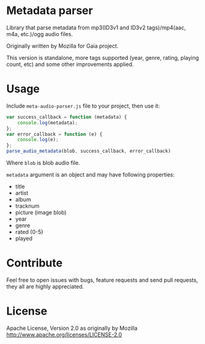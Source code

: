# Metadata parser
Library that parse metadata from mp3(ID3v1 and ID3v2 tags)/mp4(aac, m4a, etc.)/ogg audio files.

Originally written by Mozilla for Gaia project.

This version is standalone, more tags supported (year, genre, rating, playing count, etc) and some other improvements applied.

# Usage
Include `meta-audio-parser.js` file to your project, then use it:
```javascript
var success_callback = function (metadata) {
	console.log(metadata);
};
var error_callback = function (e) {
	console.log(e);
};
parse_audio_metadata(blob, success_callback, error_callback)
```
Where `blob` is blob audio file.

`metadata` argument is an object and may have following properties:
* title
* artist
* album
* tracknum
* picture (image blob)
* year
* genre
* rated (0-5)
* played

# Contribute
Feel free to open issues with bugs, feature requests and send pull requests, they all are highly appreciated.

# License
Apache License, Version 2.0 as originally by Mozilla
http://www.apache.org/licenses/LICENSE-2.0
